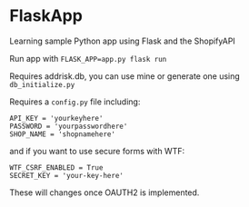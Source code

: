 # FlaskApp
Learning sample Python app using Flask and the ShopifyAPI

Run app with `FLASK_APP=app.py flask run`

Requires addrisk.db, you can use mine or generate one using `db_initialize.py`

Requires a `config.py` file including:

```
API_KEY = 'yourkeyhere'
PASSWORD = 'yourpasswordhere'
SHOP_NAME = 'shopnamehere'
```


and if you want to use secure forms with WTF:

```
WTF_CSRF_ENABLED = True
SECRET_KEY = 'your-key-here'
```


These will changes once OAUTH2 is implemented.
